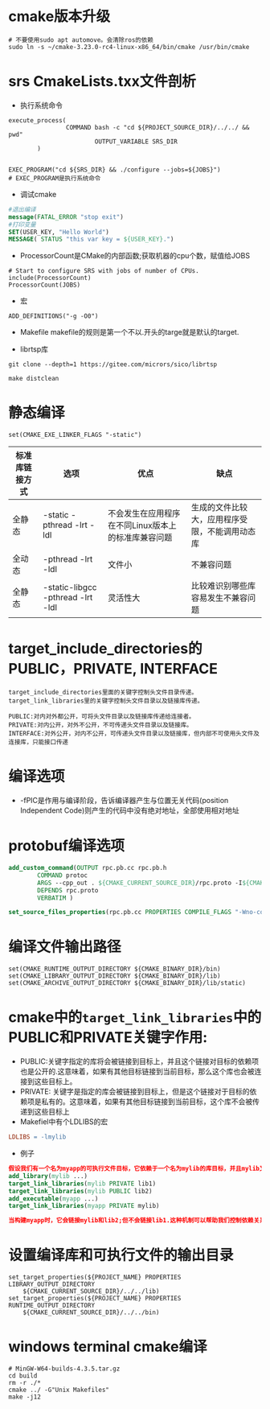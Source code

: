 # cmake版本升级

```shell
# 不要使用sudo apt automove。会清除ros的依赖
sudo ln -s ~/cmake-3.23.0-rc4-linux-x86_64/bin/cmake /usr/bin/cmake
```

# srs CmakeLists.txx文件剖析

- 执行系统命令

```
execute_process(
		        COMMAND bash -c "cd ${PROJECT_SOURCE_DIR}/../../ && pwd"
				        OUTPUT_VARIABLE SRS_DIR
		)


EXEC_PROGRAM("cd ${SRS_DIR} && ./configure --jobs=${JOBS}")
# EXEC_PROGRAM是执行系统命令
```

- 调试cmake

```cmake
#退出编译
message(FATAL_ERROR "stop exit")
#打印变量
SET(USER_KEY, "Hello World")
MESSAGE( STATUS "this var key = ${USER_KEY}.")
```

- ProcessorCount是CMake的内部函数;获取机器的cpu个数，赋值给JOBS

```
# Start to configure SRS with jobs of number of CPUs.
include(ProcessorCount)
ProcessorCount(JOBS)
```

- 宏

```
ADD_DEFINITIONS("-g -O0")
```

- Makefile makefile的规则是第一个不以.开头的targe就是默认的target.

- librtsp库

```
git clone --depth=1 https://gitee.com/micrors/sico/librtsp

make distclean
```

# 静态编译

```
set(CMAKE_EXE_LINKER_FLAGS "-static")
```

| 标准库链接方式 | 选项                                | 优点                           | 缺点                      |
| ------- | --------------------------------- | ---------------------------- | ----------------------- |
| 全静态     | -static -pthread -lrt -ldl        | 不会发生在应用程序在不同Linux版本上的标准库兼容问题 | 生成的文件比较大，应用程序受限，不能调用动态库 |
| 全动态     | -pthread -lrt -ldl                | 文件小                          | 不兼容问题                   |
| 全静态     | -static-libgcc -pthread -lrt -ldl | 灵活性大                         | 比较难识别哪些库容易发生不兼容问题       |

# target\_include\_directories的PUBLIC，PRIVATE, INTERFACE

```
target_include_directories里面的关键字控制头文件目录传递。
target_link_libraries里的关键字控制头文件目录以及链接库传递。

PUBLIC:对内对外都公开，可将头文件目录以及链接库传递给连接者。
PRIVATE:对内公开，对外不公开，不可传递头文件目录以及链接库。
INTERFACE:对外公开，对内不公开，可传递头文件目录以及链接库，但内部不可使用头文件及连接库，只能接口传递
```

# 编译选项

- -fPIC是作用与编译阶段，告诉编译器产生与位置无关代码(position Independent Code)则产生的代码中没有绝对地址，全部使用相对地址

# protobuf编译选项

```cmake
add_custom_command(OUTPUT rpc.pb.cc rpc.pb.h
        COMMAND protoc
        ARGS --cpp_out . ${CMAKE_CURRENT_SOURCE_DIR}/rpc.proto -I${CMAKE_CURRENT_SOURCE_DIR}
        DEPENDS rpc.proto
        VERBATIM )

set_source_files_properties(rpc.pb.cc PROPERTIES COMPILE_FLAGS "-Wno-conversion")
```

# 编译文件输出路径

```
set(CMAKE_RUNTIME_OUTPUT_DIRECTORY ${CMAKE_BINARY_DIR}/bin)
set(CMAKE_LIBRARY_OUTPUT_DIRECTORY ${CMAKE_BINARY_DIR}/lib)
set(CMAKE_ARCHIVE_OUTPUT_DIRECTORY ${CMAKE_BINARY_DIR}/lib/static)
```

# cmake中的`target_link_libraries`中的PUBLIC和PRIVATE关键字作用:

- PUBLIC:关键字指定的库将会被链接到目标上，并且这个链接对目标的依赖项也是公开的.这意味着，如果有其他目标链接到当前目标，那么这个库也会被连接到这些目标上。
- PRIVATE: 关键字是指定的库会被链接到目标上，但是这个链接对于目标的依赖项是私有的。这意味着，如果有其他目标链接到当前目标，这个库不会被传递到这些目标上
- Makefiel中有个LDLIBS的宏

```Makefile
LDLIBS = -lmylib
```

- 例子

```cmake
假设我们有一个名为myapp的可执行文件目标，它依赖于一个名为mylib的库目标，并且mylib又依赖于lib1和lib2这两个库。
add_library(mylib ...)
target_link_libraries(mylib PRIVATE lib1)
target_link_libraries(mylib PUBLIC lib2)
add_executable(myapp ...)
target_link_libraries(myapp PRIVATE mylib)

当构建myapp时，它会链接mylib和lib2;但不会链接lib1.这种机制可以帮助我们控制依赖关系的传递。确保每个目标都能正确的链接到所需要的库中。
```

# 设置编译库和可执行文件的输出目录

```
set_target_properties(${PROJECT_NAME} PROPERTIES LIBRARY_OUTPUT_DIRECTORY
	${CMAKE_CURRENT_SOURCE_DIR}/../../lib)
set_target_properties(${PROJECT_NAME} PROPERTIES RUNTIME_OUTPUT_DIRECTORY
	${CMAKE_CURRENT_SOURCE_DIR}/../../bin)
```

# windows terminal cmake编译

```
# MinGW-W64-builds-4.3.5.tar.gz
cd build
rm -r ./*
cmake ../ -G"Unix Makefiles"
make -j12
```
